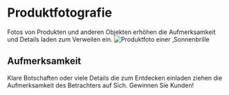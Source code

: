 # Produktfotografie

Fotos von Produkten und anderen Objekten erhöhen die Aufmerksamkeit und Details laden zum Verweilen ein.
![Produktfoto einer ‚Sonnenbrille](images/brille.jpg)

## Aufmerksamkeit

Klare Botschaften oder viele Details die zum Entdecken einladen ziehen die Aufmerksamkeit des Betrachters auf Sich. Gewinnen Sie Kunden!